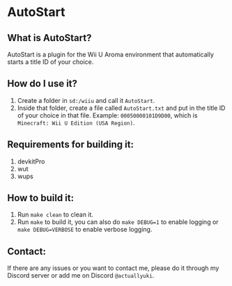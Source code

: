 # AutoStart

## What is AutoStart?
AutoStart is a plugin for the Wii U Aroma environment that automatically starts a title ID of your choice.

## How do I use it?
1. Create a folder in `sd:/wiiu` and call it `AutoStart`.
2. Inside that folder, create a file called `AutoStart.txt` and put in the title ID of your choice in that file.
Example: `00050000101D9D00`, which is `Minecraft: Wii U Edition (USA Region)`.

## Requirements for building it:
1. devkitPro
2. wut
3. wups

## How to build it:
1. Run `make clean` to clean it.
2. Run `make` to build it, you can also do `make DEBUG=1` to enable logging or `make DEBUG=VERBOSE` to enable verbose logging.

## Contact:
If there are any issues or you want to contact me, please do it through my Discord server or add me on Discord `@actuallyuki`.
